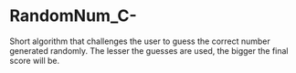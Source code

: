 # RandomNum_C-
Short algorithm that challenges the user to guess the correct number generated randomly. The lesser the guesses are used, the bigger the final score will be.
